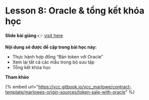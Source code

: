# Lesson 8: Oracle & tổng kết khóa học

**Slide bài giảng** 👉 [visit here](https://docs.google.com/presentation/d/129IgkaSFMD5Dr640UqxWo2R6GymbCfn4/edit?usp=sharing\&ouid=106187219308748411779\&rtpof=true\&sd=true)

**Nội dung sẽ được đề cập trong bài học này:**

* Thực hành hợp đồng “Bán token với Oracle”
* Xem lại tất cả các mẫu trong bộ sưu tập
* Tổng kết khóa học

**Tham khảo**

{% embed url="https://vcc.gitbook.io/vcc_marlowe/contract-template/marlowes-origin-sources/token-sale-with-oracle" %}

